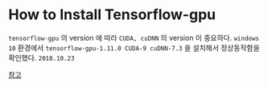 # How to Install Tensorflow-gpu

`tensorflow-gpu` 의 version 에 따라 `CUDA, cuDNN` 의 version 이 중요하다.
`windows 10` 환경에서 `tensorflow-gpu-1.11.0 CUDA-9 cuDNN-7.3` 을 설치해서
정상동작함을 확인했다. `2018.10.23`

[참고](https://github.com/tensorflow/tensorflow/issues/22594)